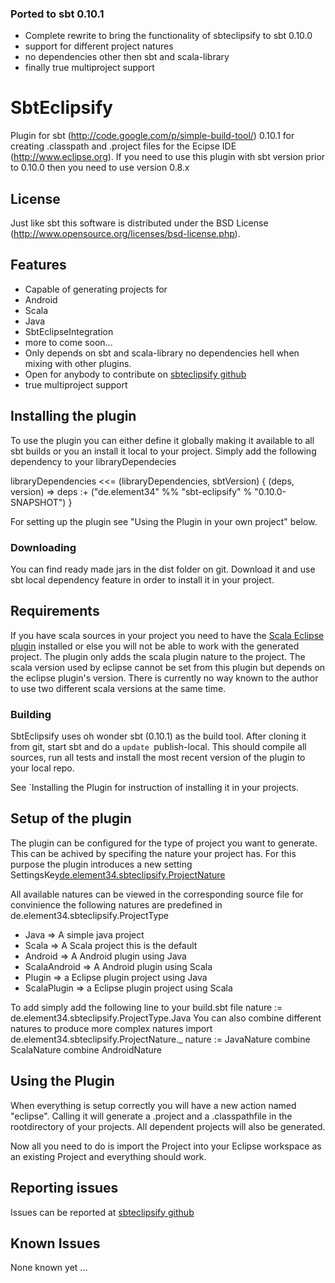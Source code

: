 ### Ported to sbt 0.10.1

 * Complete rewrite to bring the functionality of sbteclipsify to sbt 0.10.0
 * support for different project natures
 * no dependencies other then sbt and scala-library 
 * finally true multiproject support


# SbtEclipsify

Plugin for sbt (http://code.google.com/p/simple-build-tool/) 0.10.1 for creating .classpath and .project files for the Ecipse IDE (http://www.eclipse.org).
If you need to use this plugin with sbt version prior to 0.10.0 then you need to use version 0.8.x

## License
Just like sbt this software is distributed under the BSD License (http://www.opensource.org/licenses/bsd-license.php).

## Features
 
 * Capable of generating projects for 
  * Android
  * Scala
  * Java
  * SbtEclipseIntegration
  * more to come soon...
 * Only depends on sbt and scala-library no dependencies hell when mixing with other plugins.
 * Open for anybody to contribute on [sbteclipsify github][1]
 * true multiproject support

## Installing the plugin
To use the plugin you can either define it globally making it available to all sbt builds or you an install it local to your project.
Simply add the following dependency to your libraryDependecies

 libraryDependencies <<= (libraryDependencies, sbtVersion) { (deps, version) => 
        deps :+ ("de.element34" %% "sbt-eclipsify" % "0.10.0-SNAPSHOT")
 }

For setting up the plugin see "Using the Plugin in your own project" below.

### Downloading
You can find ready made jars in the dist folder on git. Download it and use sbt local dependency feature in order to install it in your project.

## Requirements 
If you have scala sources in your project you need to have the [Scala Eclipse plugin](http://www.scala-tools.org/...) installed or else you will not be able to work with the generated project.
The plugin only adds the scala plugin nature to the project. The scala version used by eclipse cannot be set from this plugin but depends on the eclipse plugin's version. There is currently no way known to the author to use two different scala versions at the same time.

### Building
SbtEclipsify uses oh wonder sbt (0.10.1) as the build tool.
After cloning it from git, start sbt and do a `update `publish-local. This should compile all sources, run all tests and install the most recent version of the plugin to your local repo.

See `Installing the Plugin for instruction of installing it in your projects.

## Setup of the plugin
The plugin can be configured for the type of project you want to generate. This can be achived by specifing the nature your project has. For this purpose the plugin introduces a new setting
SettingsKey[de.element34.sbteclipsify.ProjectNature]("nature")

All available natures can be viewed in the corresponding source file for convinience the following natures are predefined in de.element34.sbteclipsify.ProjectType
 
 * Java => A simple java project
 * Scala => A Scala project this is the default
 * Android => A Android plugin using Java
 * ScalaAndroid => A Android plugin using Scala
 * Plugin => a Eclipse plugin project using Java
 * ScalaPlugin => a Eclipse plugin project using Scala

To add simply add the following line to your build.sbt file
 nature := de.element34.sbteclipsify.ProjectType.Java
You can also combine different natures to produce more complex natures
 import de.element34.sbteclipsify.ProjectNature._
 nature := JavaNature combine ScalaNature combine AndroidNature

## Using the Plugin 
When everything is setup correctly you will have a new action named "eclipse". 
Calling it will generate a .project and a .classpathfile in the rootdirectory of your projects. All dependent projects will also be generated. 

Now all you need to do is import the Project into your Eclipse workspace as an existing Project and everything should work.

## Reporting issues
Issues can be reported at [sbteclipsify github][1]

## Known Issues
None known yet ...

[1]: http://github.com/musk/SbtEclipsify
